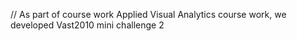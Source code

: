 // As part of course work  Applied Visual Analytics course work, we developed Vast2010 mini challenge 2